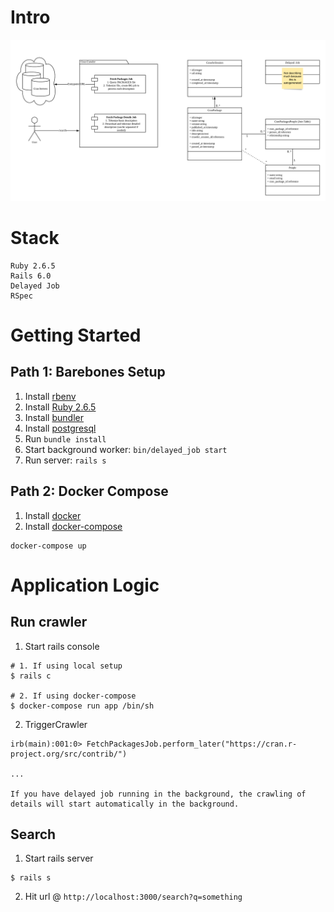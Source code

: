 # Intro

![Documentation](https://github.com/mingsheng88/cran_pelago/blob/master/app/assets/images/erd.png?raw=true)

# Stack

```
Ruby 2.6.5
Rails 6.0
Delayed Job
RSpec
```

# Getting Started

## Path 1: Barebones Setup

1. Install [rbenv](https://github.com/rbenv/rbenv#installation)
1. Install [Ruby 2.6.5](https://github.com/rbenv/rbenv#installing-ruby-versions)
1. Install [bundler](https://bundler.io/)
1. Install [postgresql](http://postgresguide.com/setup/install.html)
1. Run `bundle install`
1. Start background worker: `bin/delayed_job start`
1. Run server: `rails s`

## Path 2: Docker Compose

1. Install [docker](https://docs.docker.com/install/)
1. Install [docker-compose](https://docs.docker.com/compose/install/)

```
docker-compose up
```

# Application Logic

## Run crawler

1. Start rails console
```
# 1. If using local setup
$ rails c

# 2. If using docker-compose
$ docker-compose run app /bin/sh
```

2. TriggerCrawler
```
irb(main):001:0> FetchPackagesJob.perform_later("https://cran.r-project.org/src/contrib/")

...

If you have delayed job running in the background, the crawling of details will start automatically in the background.
```

## Search

1. Start rails server
```
$ rails s
```
2. Hit url @ `http://localhost:3000/search?q=something`
